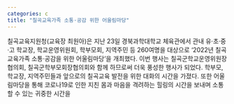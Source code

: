 ```yaml
---
categories: c
title: "칠곡교육가족 소통·공감 위한 어울림마당"
---
```

칠곡교육지원청(교육장 최원아)은 지난 23일 경북과학대학교 체육관에서 관내 유·초·중·고 학교장, 학교운영위원회, 학부모회, 지역주민 등 260여명을 대상으로 ‘2022년 칠곡교육가족 소통·공감을 위한 어울림마당’을 개최했다. 이번 행사는 칠곡군학교운영위원장협의회, 칠곡군학부모회장협의회와 함께 하므로써 더욱 풍성한 행사가 되었다. 학부모, 학교장, 지역주민들과 앞으로의 칠곡교육 발전을 위한 대화의 시간을 가졌다. 또한 어울림마당을 통해 코로나19로 인한 지친 몸과 마음을 격려하는 힐링의 시간을 보내며 소통할 수 있는 귀중한 시간을